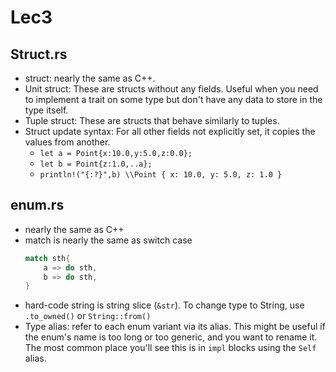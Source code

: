 # Lec3 
## Struct.rs
+ struct: nearly the same as C++.
+ Unit struct: These are structs without any fields. Useful when you need to implement a trait on some type but don't have any data to store in the type itself.
+ Tuple struct: These are structs that behave similarly to tuples.
+ Struct update syntax: For all other fields not explicitly set, it copies the values from another.
    + ```let a = Point{x:10.0,y:5.0,z:0.0};```
    + `let b = Point{z:1.0,..a};`
    + `println!("{:?}",b) \\Point { x: 10.0, y: 5.0, z: 1.0 }`

## enum.rs
+ nearly the same as C++
+ match is nearly the same as switch case
    ```rust
    match sth{
        a => do sth,
        b => do sth,
    }
    ```
+ hard-code string is string slice (`&str`). To change type to String, use `.to_owned()` or `String::from()`
+ Type alias: refer to each enum variant via its alias. This might be useful if the enum's name is too long or too generic, and you want to rename it. The most common place you'll see this is in `impl` blocks using the `Self` alias.


